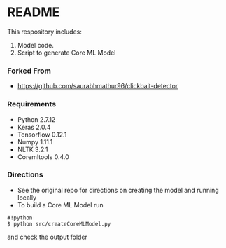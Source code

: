 # README #
This respository includes:
1. Model code. 
2. Script to generate Core ML Model

### Forked From ###
* https://github.com/saurabhmathur96/clickbait-detector

### Requirements ###
- Python 2.7.12
- Keras 2.0.4
- Tensorflow 0.12.1
- Numpy 1.11.1
- NLTK 3.2.1
- Coremltools 0.4.0

### Directions ###
* See the original repo for directions on creating the model and running locally
* To build a Core ML Model run
```
#!python
$ python src/createCoreMLModel.py
```
and check the output folder
